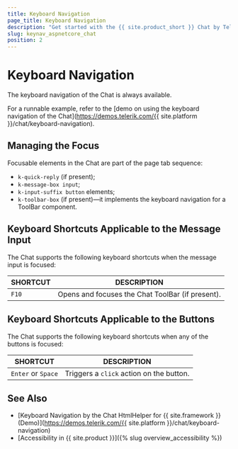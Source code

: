 ```yaml
---
title: Keyboard Navigation
page_title: Keyboard Navigation
description: "Get started with the {{ site.product_short }} Chat by Telerik UI and learn about the component keyboard navigation functionality."
slug: keynav_aspnetcore_chat
position: 2
---
```


# Keyboard Navigation

The keyboard navigation of the Chat is always available.

For a runnable example, refer to the [demo on using the keyboard navigation of the Chat](https://demos.telerik.com/{{ site.platform }}/chat/keyboard-navigation).  

## Managing the Focus

Focusable elements in the Chat are part of the page tab sequence:

- `k-quick-reply` (if present);
- `k-message-box input`;
- `k-input-suffix button` elements;
- `k-toolbar-box` (if present)&mdash;it implements the keyboard navigation for a ToolBar component.

## Keyboard Shortcuts Applicable to the Message Input

The Chat supports the following keyboard shortcuts when the message input is focused:

| SHORTCUT | DESCRIPTION |
| -------- | -------- |
| `F10` | Opens and focuses the Chat ToolBar (if present). |

## Keyboard Shortcuts Аpplicable to the Buttons

The Chat supports the following keyboard shortcuts when any of the buttons is focused:

| SHORTCUT | DESCRIPTION |
| -------- | -------- |
| `Enter` or `Space` | Triggers a `click` action on the button. |

## See Also

* [Keyboard Navigation by the Chat HtmlHelper for {{ site.framework }} (Demo)](https://demos.telerik.com/{{ site.platform }}/chat/keyboard-navigation)
* [Accessibility in {{ site.product }}]({% slug overview_accessibility %})
